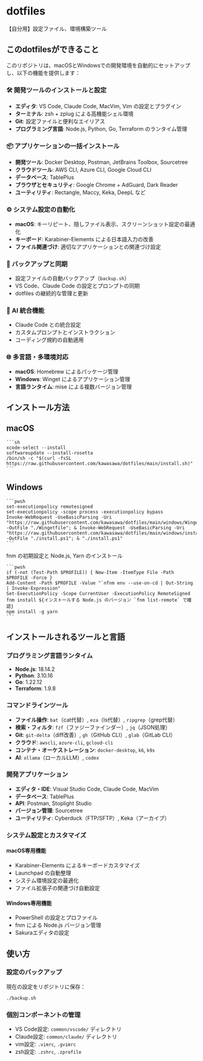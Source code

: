 # dotfiles

【自分用】設定ファイル、環境構築ツール

## このdotfilesができること

このリポジトリは、macOSとWindowsでの開発環境を自動的にセットアップし、以下の機能を提供します：

### 🛠️ 開発ツールのインストールと設定
- **エディタ**: VS Code, Claude Code, MacVim, Vim の設定とプラグイン
- **ターミナル**: zsh + zplug による高機能シェル環境
- **Git**: 設定ファイルと便利なエイリアス
- **プログラミング言語**: Node.js, Python, Go, Terraform のランタイム管理

### 📦 アプリケーションの一括インストール
- **開発ツール**: Docker Desktop, Postman, JetBrains Toolbox, Sourcetree
- **クラウドツール**: AWS CLI, Azure CLI, Google Cloud CLI
- **データベース**: TablePlus
- **ブラウザとセキュリティ**: Google Chrome + AdGuard, Dark Reader
- **ユーティリティ**: Rectangle, Maccy, Keka, DeepL など

### ⚙️ システム設定の自動化
- **macOS**: キーリピート、隠しファイル表示、スクリーンショット設定の最適化
- **キーボード**: Karabiner-Elements による日本語入力の改善
- **ファイル関連づけ**: 適切なアプリケーションとの関連づけ設定

### 🔄 バックアップと同期
- 設定ファイルの自動バックアップ（`backup.sh`）
- VS Code、Claude Code の設定とプロンプトの同期
- dotfiles の継続的な管理と更新

### 🤖 AI 統合機能
- Claude Code との統合設定
- カスタムプロンプトとインストラクション
- コーディング規約の自動適用

### 🌐 多言語・多環境対応
- **macOS**: Homebrew によるパッケージ管理
- **Windows**: Winget によるアプリケーション管理
- **言語ランタイム**: mise による複数バージョン管理

## インストール方法

## macOS

    ```sh
    xcode-select --install
    softwareupdate --install-rosetta
    /bin/sh -c "$(curl -fsSL https://raw.githubusercontent.com/kawasawa/dotfiles/main/install.sh)"
    ```

## Windows

    ```pwsh
    set-executionpolicy remotesigned
    set-executionpolicy -scope process -executionpolicy bypass
    Invoke-WebRequest -UseBasicParsing -Uri "https://raw.githubusercontent.com/kawasawa/dotfiles/main/windows/Wingetfile" -OutFile "./Wingetfile"; & Invoke-WebRequest -UseBasicParsing -Uri "https://raw.githubusercontent.com/kawasawa/dotfiles/main/windows/install.ps1" -OutFile "./install.ps1"; & "./install.ps1"
    ```

fnm の初期設定と Node.js, Yarn のインストール

    ```pwsh
    if (-not (Test-Path $PROFILE)) { New-Item -ItemType File -Path $PROFILE -Force }
    Add-Content -Path $PROFILE -Value "`nfnm env --use-on-cd | Out-String | Invoke-Expression"
    Set-ExecutionPolicy -Scope CurrentUser -ExecutionPolicy RemoteSigned
    fnm install ${インストールする Node.js のバージョン `fnm list-remote` で確認}
    npm install -g yarn
    ```

## インストールされるツールと言語

### プログラミング言語ランタイム
- **Node.js**: 18.14.2
- **Python**: 3.10.16
- **Go**: 1.22.12
- **Terraform**: 1.9.8

### コマンドラインツール
- **ファイル操作**: `bat`（cat代替）, `eza`（ls代替）, `ripgrep`（grep代替）
- **検索・フィルタ**: `fzf`（ファジーファインダー）, `jq`（JSON処理）
- **Git**: `git-delta`（diff改善）, `gh`（GitHub CLI）, `glab`（GitLab CLI）
- **クラウド**: `awscli`, `azure-cli`, `gcloud-cli`
- **コンテナ・オーケストレーション**: `docker-desktop`, `k6`, `k9s`
- **AI**: `ollama`（ローカルLLM）, `codex`

### 開発アプリケーション
- **エディタ・IDE**: Visual Studio Code, Claude Code, MacVim
- **データベース**: TablePlus
- **API**: Postman, Stoplight Studio
- **バージョン管理**: Sourcetree
- **ユーティリティ**: Cyberduck（FTP/SFTP）, Keka（アーカイブ）

### システム設定とカスタマイズ

#### macOS専用機能
- Karabiner-Elements によるキーボードカスタマイズ
- Launchpad の自動整理
- システム環境設定の最適化
- ファイル拡張子の関連づけ自動設定

#### Windows専用機能
- PowerShell の設定とプロファイル
- fnm による Node.js バージョン管理
- Sakuraエディタの設定

## 使い方

### 設定のバックアップ
現在の設定をリポジトリに保存：
```sh
./backup.sh
```

### 個別コンポーネントの管理
- VS Code設定: `common/vscode/` ディレクトリ
- Claude設定: `common/claude/` ディレクトリ  
- vim設定: `.vimrc`, `.gvimrc`
- zsh設定: `.zshrc`, `.zprofile`
